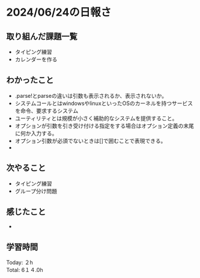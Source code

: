 # 2024/06/24の日報さ
## 取り組んだ課題一覧
* タイピング練習
*  カレンダーを作る
## わかったこと
* .parse!とparseの違いは引数も表示されるか、表示されないか。
* システムコールとはwindowsやlinuxといったOSのカーネルを持つサービスを命令、要求するシステム
* ユーティリティとは規模が小さく補助的なシステムを提供すること。
* オプションが引数を引き受け付ける指定をする場合はオプション定義の末尾に何か入力する。
 * オプション引数が必須でないときは[]で囲むことで表現できる。
*   
## 次やること
* タイピング練習
* グループ分け問題
## 感じたこと
* 
## 学習時間
Today: ２h<br>
Total: 6１４.0h
